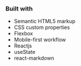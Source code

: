 ### Built with

- Semantic HTML5 markup
- CSS custom properties
- Flexbox
- Mobile-first workflow
- Reactjs
- useState
- react-markdown